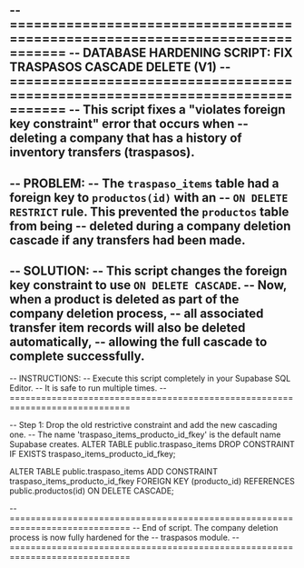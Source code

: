 -- =============================================================================
-- DATABASE HARDENING SCRIPT: FIX TRASPASOS CASCADE DELETE (V1)
-- =============================================================================
-- This script fixes a "violates foreign key constraint" error that occurs when
-- deleting a company that has a history of inventory transfers (traspasos).
--
-- PROBLEM:
-- The `traspaso_items` table had a foreign key to `productos(id)` with an
-- `ON DELETE RESTRICT` rule. This prevented the `productos` table from being
-- deleted during a company deletion cascade if any transfers had been made.
--
-- SOLUTION:
-- This script changes the foreign key constraint to use `ON DELETE CASCADE`.
-- Now, when a product is deleted as part of the company deletion process,
-- all associated transfer item records will also be deleted automatically,
-- allowing the full cascade to complete successfully.
--
-- INSTRUCTIONS:
-- Execute this script completely in your Supabase SQL Editor.
-- It is safe to run multiple times.
-- =============================================================================

-- Step 1: Drop the old restrictive constraint and add the new cascading one.
-- The name 'traspaso_items_producto_id_fkey' is the default name Supabase creates.
ALTER TABLE public.traspaso_items
DROP CONSTRAINT IF EXISTS traspaso_items_producto_id_fkey;

ALTER TABLE public.traspaso_items
ADD CONSTRAINT traspaso_items_producto_id_fkey
FOREIGN KEY (producto_id)
REFERENCES public.productos(id)
ON DELETE CASCADE;

-- =============================================================================
-- End of script. The company deletion process is now fully hardened for the
-- traspasos module.
-- =============================================================================